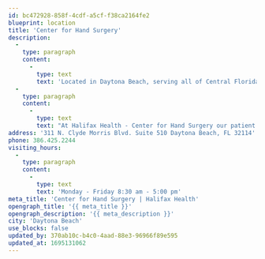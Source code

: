 ```yaml
---
id: bc472928-858f-4cdf-a5cf-f38ca2164fe2
blueprint: location
title: 'Center for Hand Surgery'
description:
  -
    type: paragraph
    content:
      -
        type: text
        text: 'Located in Daytona Beach, serving all of Central Florida the Halifax Health - Center for Hand Surgery treats a wide variety of hand conditions and is the only medical center in the area with a team of highly specialized hand surgeons available around the clock.'
  -
    type: paragraph
    content:
      -
        type: text
        text: "At Halifax Health - Center for Hand Surgery our patient's comfort is top priority. Hand injuries or conditions may cause immense discomfort and can lead to a loss in quality of life. Our physicians will work with you to evaluate your individual upper extremity concerns, injuries or problems. Treatments vary based on individual needs and you and your physician may choose a combination of therapies and/or surgery."
address: '311 N. Clyde Morris Blvd. Suite 510 Daytona Beach, FL 32114'
phone: 386.425.2244
visiting_hours:
  -
    type: paragraph
    content:
      -
        type: text
        text: 'Monday - Friday 8:30 am - 5:00 pm'
meta_title: 'Center for Hand Surgery | Halifax Health'
opengraph_title: '{{ meta_title }}'
opengraph_description: '{{ meta_description }}'
city: 'Daytona Beach'
use_blocks: false
updated_by: 370ab10c-b4c0-4aad-88e3-96966f89e595
updated_at: 1695131062
---
```

